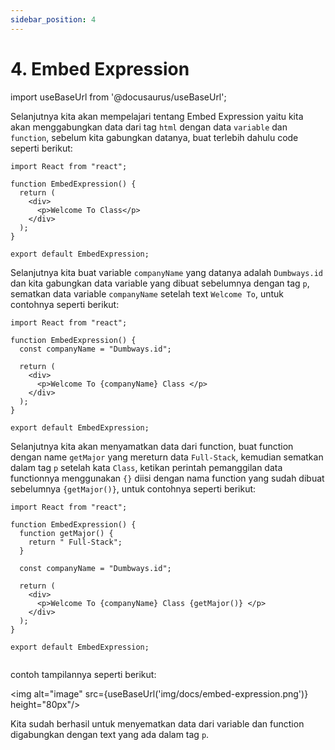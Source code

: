 ```yaml
---
sidebar_position: 4
---
```


# 4. Embed Expression

import useBaseUrl from '@docusaurus/useBaseUrl';

Selanjutnya kita akan mempelajari tentang Embed Expression yaitu kita akan menggabungkan data dari tag `html` dengan data `variable` dan `function`, sebelum kita gabungkan datanya, buat terlebih dahulu code seperti berikut:

```
import React from "react";

function EmbedExpression() {
  return (
    <div>
      <p>Welcome To Class</p>
    </div>
  );
}

export default EmbedExpression;
```

Selanjutnya kita buat variable `companyName` yang datanya adalah `Dumbways.id` dan kita gabungkan data variable yang dibuat sebelumnya dengan tag `p`, sematkan data variable `companyName` setelah text `Welcome To`, untuk contohnya seperti berikut:

```
import React from "react";

function EmbedExpression() {
  const companyName = "Dumbways.id";

  return (
    <div>
      <p>Welcome To {companyName} Class </p>
    </div>
  );
}

export default EmbedExpression;

```

Selanjutnya kita akan menyamatkan data dari function, buat function dengan name `getMajor` yang mereturn data `Full-Stack`, kemudian sematkan dalam tag `p` setelah kata `Class`, ketikan perintah pemanggilan data functionnya menggunakan `{}` diisi dengan nama function yang sudah dibuat sebelumnya `{getMajor()}`, untuk contohnya seperti berikut:

```
import React from "react";

function EmbedExpression() {
  function getMajor() {
    return " Full-Stack";
  }

  const companyName = "Dumbways.id";

  return (
    <div>
      <p>Welcome To {companyName} Class {getMajor()} </p>
    </div>
  );
}

export default EmbedExpression;


```

contoh tampilannya seperti berikut:

<img alt="image" src={useBaseUrl('img/docs/embed-expression.png')} height="80px"/>


Kita sudah berhasil untuk menyematkan data dari variable dan function digabungkan dengan text yang ada dalam tag `p`.
